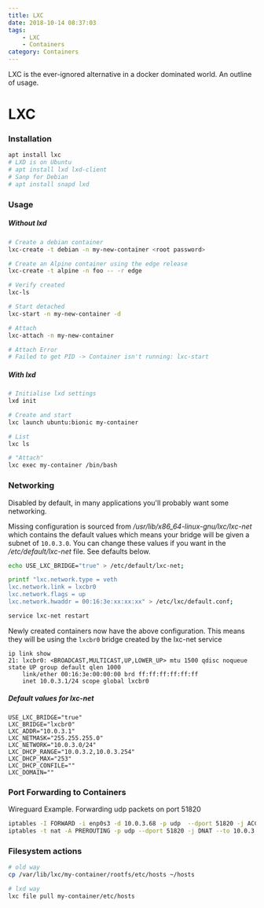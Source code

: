 ```yaml
---
title: LXC
date: 2018-10-14 08:37:03
tags: 
    - LXC
    - Containers
category: Containers
---
```


LXC is the ever-ignored alternative in a docker dominated world. An outline of usage.

<!--more-->

# LXC

### Installation
```bash
apt install lxc
# LXD is on Ubuntu
# apt install lxd lxd-client
# Sanp for Debian
# apt install snapd lxd
```

### Usage
##### Without lxd
```bash
# Create a debian container
lxc-create -t debian -n my-new-container <root password>

# Create an Alpine container using the edge release
lxc-create -t alpine -n foo -- -r edge

# Verify created
lxc-ls

# Start detached
lxc-start -n my-new-container -d

# Attach
lxc-attach -n my-new-container

# Attach Error
# Failed to get PID -> Container isn't running: lxc-start
```

##### With lxd
```bash
# Initialise lxd settings
lxd init

# Create and start
lxc launch ubuntu:bionic my-container

# List
lxc ls

# "Attach"
lxc exec my-container /bin/bash

```

### Networking
Disabled by default, in many applications you'll probably want some networking.

Missing configuration is sourced from */usr/lib/x86_64-linux-gnu/lxc/lxc-net* which contains the default values which means your bridge will be given a subnet of ```10.0.3.0```. You can change these values if you want in the */etc/default/lxc-net* file. See defaults below.

```bash
echo USE_LXC_BRIDGE="true" > /etc/default/lxc-net;

printf "lxc.network.type = veth
lxc.network.link = lxcbr0
lxc.network.flags = up
lxc.network.hwaddr = 00:16:3e:xx:xx:xx" > /etc/lxc/default.conf;

service lxc-net restart
```

Newly created containers now have the above configuration. This means they will be using the ```lxcbr0``` bridge created by the lxc-net service
 
```
ip link show
21: lxcbr0: <BROADCAST,MULTICAST,UP,LOWER_UP> mtu 1500 qdisc noqueue state UP group default qlen 1000
    link/ether 00:16:3e:00:00:00 brd ff:ff:ff:ff:ff:ff
    inet 10.0.3.1/24 scope global lxcbr0
```

##### Default values for lxc-net

```
USE_LXC_BRIDGE="true"
LXC_BRIDGE="lxcbr0"
LXC_ADDR="10.0.3.1"
LXC_NETMASK="255.255.255.0"
LXC_NETWORK="10.0.3.0/24"
LXC_DHCP_RANGE="10.0.3.2,10.0.3.254"
LXC_DHCP_MAX="253"
LXC_DHCP_CONFILE=""
LXC_DOMAIN=""
```

### Port Forwarding to Containers
Wireguard Example. Forwarding udp packets on port 51820
```bash
iptables -I FORWARD -i enp0s3 -d 10.0.3.68 -p udp  --dport 51820 -j ACCEPT -m comment --comment "Wireguard portforwarding"
iptables -t nat -A PREROUTING -p udp --dport 51820 -j DNAT --to 10.0.3.68:51820 -m comment --comment "Wireguard"
```



### Filesystem actions
```bash
# old way
cp /var/lib/lxc/my-container/rootfs/etc/hosts ~/hosts

# lxd way
lxc file pull my-container/etc/hosts
```
